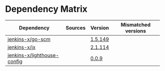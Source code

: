# Dependency Matrix

Dependency | Sources | Version | Mismatched versions
---------- | ------- | ------- | -------------------
[jenkins-x/go-scm](https://github.com/jenkins-x/go-scm) |  | [1.5.149]() | 
[jenkins-x/jx](https://github.com/jenkins-x/jx) |  | [2.1.114](https://github.com/jenkins-x/jx/releases/tag/v2.1.114) | 
[jenkins-x/lighthouse-config](https://github.com/jenkins-x/lighthouse-config) |  | [0.0.9]() | 
